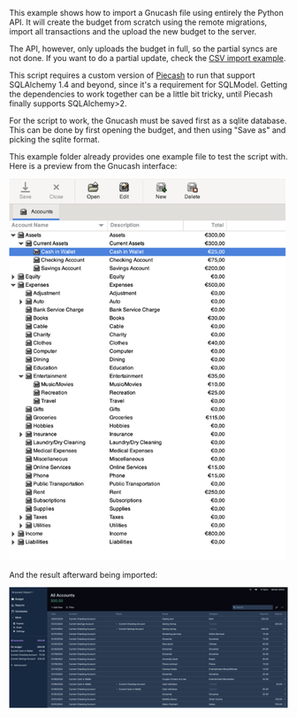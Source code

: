 This example shows how to import a Gnucash file using entirely the Python API. It will create the budget from scratch
using the remote migrations, import all transactions and the upload the new budget to the server.

The API, however, only uploads the budget in full, so the partial syncs are not done. If you want to do a partial
update, check the [CSV import example](../csv).

This script requires a custom version of [Piecash](https://github.com/sdementen/piecash) to run that support SQLAlchemy
1.4 and beyond, since it's a requirement for SQLModel. Getting the dependencies to work together can be a little bit
tricky, until Piecash finally supports SQLAlchemy>2.

For the script to work, the Gnucash must be saved first as a sqlite database. This can be done by first opening the
budget, and then using "Save as" and picking the sqlite format.

This example folder already provides one example file to test the script with. Here is a preview from the Gnucash
interface:

<img width="500" alt="image" src="../../docs/static/gnucash-screenshot.png"/>

And the result afterward being imported:

![Actual Gnucash Import Screenshot](../../docs/static/gnucash-import-screenshot.png)
